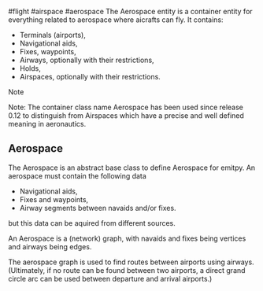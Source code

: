 #flight #airspace #aerospace
The Aerospace entity is a container entity for everything related to aerospace where aicrafts can fly. It contains:

- Terminals (airports),
- Navigational aids,
- Fixes, waypoints,
- Airways, optionally with their restrictions,
- Holds,
- Airspaces, optionally with their restrictions.

> [!NOTE]
> Note: The container class name Aerospace has been used since release 0.12 to distinguish from Airspaces which have a precise and well defined meaning in aeronautics.
## Aerospace

The Aerospace is an abstract base class to define Aerospace for emitpy.
An aerospace must contain the following data

- Navigational aids,
- Fixes and waypoints,
- Airway segments between navaids and/or fixes.

but this data can be aquired from different sources.

An Aerospace is a (network) graph, with navaids and fixes being vertices and airways being edges.

The aerospace graph is used to find routes between airports using airways. (Ultimately, if no route can be found between two airports, a direct grand circle arc can be used between departure and arrival airports.)
